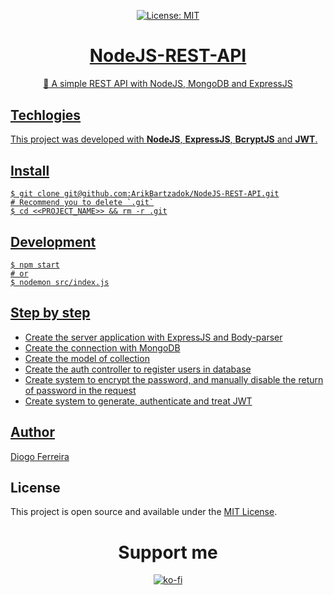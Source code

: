 <div align="center" style="margin-bottom:30px;">
  
[![License: MIT](https://img.shields.io/badge/License-MIT-blue.svg)](https://opensource.org/licenses/MIT) <a href="https://diogodeveloper.netlify.com" alt="Developer">

# NodeJS-REST-API
🔐 A simple REST API with NodeJS, MongoDB and ExpressJS

</div>

## Techlogies

This project was developed with **NodeJS**, **ExpressJS**, **BcryptJS** and **JWT**.

## Install

```
$ git clone git@github.com:ArikBartzadok/NodeJS-REST-API.git
# Recommend you to delete `.git`
$ cd <<PROJECT_NAME>> && rm -r .git
```

## Development
```
$ npm start
# or
$ nodemon src/index.js
```

## Step by step

- Create the server application with ExpressJS and Body-parser
- Create the connection with MongoDB
- Create the model of collection
- Create the auth controller to register users in database
- Create system to encrypt the password, and manually disable the return of password in the request
- Create system to generate, authenticate and treat JWT

## Author

[Diogo Ferreira](https://diogodeveloper.netlify.app/)

## License

This project is open source and available under the [MIT License](LICENSE).

<div align="center" style="margin-bottom:30px">
  
# Support me

[![ko-fi](https://www.ko-fi.com/img/githubbutton_sm.svg)](https://ko-fi.com/C0C81IJH6)

</div>